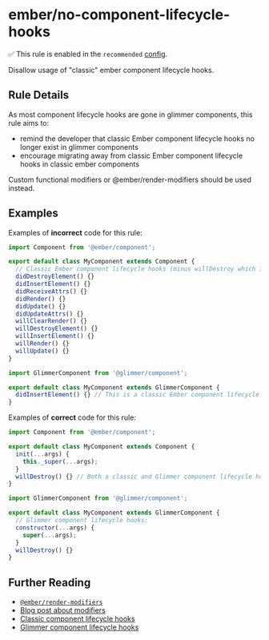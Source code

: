 # ember/no-component-lifecycle-hooks

✅ This rule is enabled in the `recommended` [config](https://github.com/ember-cli/eslint-plugin-ember#-configurations).

<!-- end auto-generated rule header -->

Disallow usage of "classic" ember component lifecycle hooks.

## Rule Details

As most component lifecycle hooks are gone in glimmer components, this rule aims to:

- remind the developer that classic Ember component lifecycle hooks no longer exist in glimmer components
- encourage migrating away from classic Ember component lifecycle hooks in classic ember components

Custom functional modifiers or @ember/render-modifiers should be used instead.

## Examples

Examples of **incorrect** code for this rule:

```js
import Component from '@ember/component';

export default class MyComponent extends Component {
  // Classic Ember component lifecycle hooks (minus willDestroy which is also a Glimmer component lifecycle hook):
  didDestroyElement() {}
  didInsertElement() {}
  didReceiveAttrs() {}
  didRender() {}
  didUpdate() {}
  didUpdateAttrs() {}
  willClearRender() {}
  willDestroyElement() {}
  willInsertElement() {}
  willRender() {}
  willUpdate() {}
}
```

```js
import GlimmerComponent from '@glimmer/component';

export default class MyComponent extends GlimmerComponent {
  didInsertElement() {} // This is a classic Ember component lifecycle hook which can't be used in a Glimmer component.
}
```

Examples of **correct** code for this rule:

```js
import Component from '@ember/component';

export default class MyComponent extends Component {
  init(...args) {
    this._super(...args);
  }
  willDestroy() {} // Both a classic and Glimmer component lifecycle hook
}
```

```js
import GlimmerComponent from '@glimmer/component';

export default class MyComponent extends GlimmerComponent {
  // Glimmer component lifecycle hooks:
  constructor(...args) {
    super(...args);
  }
  willDestroy() {}
}
```

## Further Reading

- [`@ember/render-modifiers`](https://github.com/emberjs/ember-render-modifiers)
- [Blog post about modifiers](https://blog.emberjs.com/2019/03/06/coming-soon-in-ember-octane-part-4.html)
- [Classic component lifecycle hooks](https://guides.emberjs.com/v3.4.0/components/the-component-lifecycle/#toc_order-of-lifecycle-hooks-called)
- [Glimmer component lifecycle hooks](https://guides.emberjs.com/release/upgrading/current-edition/glimmer-components/#toc_lifecycle-and-properties)
